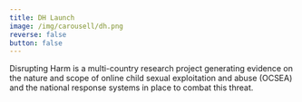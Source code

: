 ```yaml
---
title: DH Launch
image: /img/carousell/dh.png
reverse: false
button: false
---
```

Disrupting Harm is a multi-country research project generating evidence on the nature and scope of online child sexual exploitation and abuse (OCSEA) and the national response systems in place to combat this threat. 
